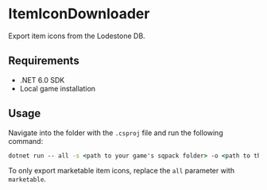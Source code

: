 # ItemIconDownloader
Export item icons from the Lodestone DB.

## Requirements
* .NET 6.0 SDK
* Local game installation

## Usage
Navigate into the folder with the `.csproj` file and run the following command:
```bat
dotnet run -- all -s <path to your game's sqpack folder> -o <path to the desired output directory>
```

To only export marketable item icons, replace the `all` parameter with `marketable`.
